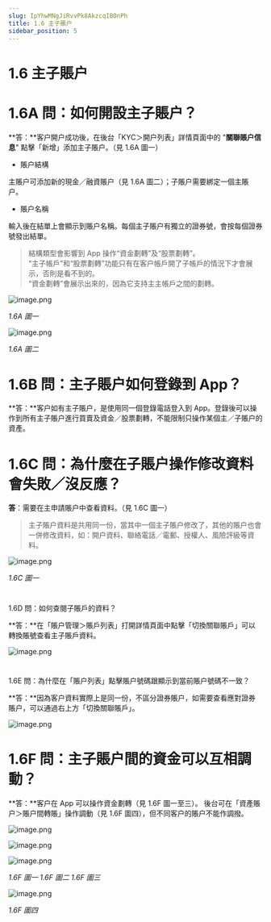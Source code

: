 ```yaml
---
slug: IpYhwMNgJiRvvPk8AkzcqIBOnPh
title: 1.6 主子賬户
sidebar_position: 5
---
```



# 1.6 主子賬户


# 1.6A 問：如何開設主子賬户？


**答：**客户開户成功後，在後台「KYC＞開户列表」詳情頁面中的 "**關聯賬户信息**" 點擊「新增」添加主子賬户。（見 1.6A 圖一）

- 賬户結構

主賬户可添加新的現金／融資賬户（見 1.6A 圖二）；子賬户需要綁定一個主賬户。

- 賬户名稱

輸入後在結單上會顯示到賬户名稱。每個主子賬户有獨立的證券號，會按每個證券號發出結單。

> 結構類型會影響到 App 操作“資金劃轉”及“股票劃轉”。  
> “主子帳戶”和“股票劃轉”功能只有在客户帳戶開了子帳戶的情況下才會展示，否則是看不到的。  
> “資金劃轉”會展示出來的，因為它支持主主帳戶之間的劃轉。

![image.png](/assets/0b1af623887a7cf37a4fd6afd4d36eb9.png)


_1.6A 圖一_


![image.png](/assets/9cbccd9fb53c77941f61d13768681fe8.png)


_1.6A 圖二_


# 1.6B 問：主子賬户如何登錄到 App？


**答：**客户如有主子賬户，是使用同一個登錄電話登入到 App。登錄後可以操作到所有主子賬户進行買賣及資金／股票劃轉，不能限制只操作某個主／子賬户的資產。


# 1.6C 問：為什麼在子賬户操作修改資料會失敗／沒反應？


**答**：需要在主申請賬户中查看資料。（見 1.6C 圖一）

> 主子賬户資料是共用同一份，當其中一個主子賬户修改了，其他的賬户也會一併修改資料，如：開户資料、聯絡電話／電郵、授權人、風險評級等資料。

![image.png](/assets/1e917c265b2f0b841c911913ea38aa39.png)


_1.6C 圖一_


# 
1.6D 問：如何查閱子賬戶的資料？


**答：**在「賬户管理＞賬戶列表」打開詳情頁面中點擊「切換關聯賬戶」可以轉換賬號查看主子賬戶資料。


![image.png](/assets/d8e0b4794e7ed5c01838a45b4b2f93b3.png)


# 
1.6E 問：為什麼在「賬户列表」點擊賬户號碼跟顯示到當前賬户號碼不一致？


**答：**因為客户資料實際上是同一份，不區分證券賬户，如需要查看應對證券賬户，可以通過右上方「切換關聯賬戶」。


![image.png](/assets/7ccb20080052cde9781696a14bc77ca7.png)


# 1.6F 問：主子賬户間的資金可以互相調動？


**答：**客户在 App 可以操作資金劃轉（見 1.6F 圖一至三）。
後台可在「資產賬户＞賬户間轉賬」操作調動（見 1.6F 圖四），但不同客户的賬户不能作調撥。


![image.png](/assets/c337c62fc028852cc8ea570bd1f44250.png)


![image.png](/assets/0bf253a05994cffcea03c2779bdcdc2e.png)


![image.png](/assets/b6bb895c42b4d4fb7e6b508d477b8d5c.png)


 _1.6F 圖一                                                         1.6F 圖二                                                       1.6F 圖三_


![image.png](/assets/07e11a59e7ed85ccdeb8f15a4a78df55.png)


_1.6F 圖四_


